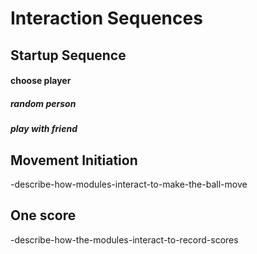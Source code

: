 # Interaction Sequences

## Startup Sequence

#### choose player 
##### random person 
##### play with friend 

## Movement Initiation

-describe-how-modules-interact-to-make-the-ball-move

## One score

-describe-how-the-modules-interact-to-record-scores
